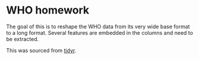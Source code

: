 # WHO homework

The goal of this is to reshape the WHO data from its very wide base format to a long format. Several features are embedded in the columns and need to be extracted.

This was sourced from [tidyr](https://tidyr.tidyverse.org/reference/who.html).
